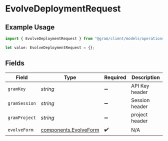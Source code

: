 # EvolveDeploymentRequest

## Example Usage

```typescript
import { EvolveDeploymentRequest } from "@gram/client/models/operations";

let value: EvolveDeploymentRequest = {};
```

## Fields

| Field                                                          | Type                                                           | Required                                                       | Description                                                    |
| -------------------------------------------------------------- | -------------------------------------------------------------- | -------------------------------------------------------------- | -------------------------------------------------------------- |
| `gramKey`                                                      | *string*                                                       | :heavy_minus_sign:                                             | API Key header                                                 |
| `gramSession`                                                  | *string*                                                       | :heavy_minus_sign:                                             | Session header                                                 |
| `gramProject`                                                  | *string*                                                       | :heavy_minus_sign:                                             | project header                                                 |
| `evolveForm`                                                   | [components.EvolveForm](../../models/components/evolveform.md) | :heavy_check_mark:                                             | N/A                                                            |